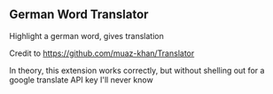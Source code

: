 ## German Word Translator ##
Highlight a german word, gives translation  

Credit to https://github.com/muaz-khan/Translator

In theory, this extension works correctly, but without shelling out for a google translate API key I'll never know
